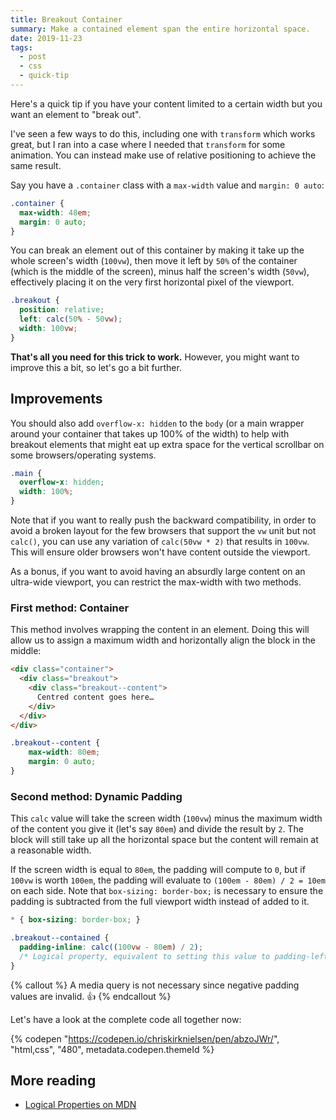 ```yaml
---
title: Breakout Container
summary: Make a contained element span the entire horizontal space.
date: 2019-11-23
tags:
  - post
  - css
  - quick-tip
---
```


Here's a quick tip if you have your content limited to a certain width but you want an element to "break out".

I've seen a few ways to do this, including one with `transform` which works great, but I ran into a case where I needed that `transform` for some animation. You can instead make use of relative positioning to achieve the same result.

Say you have a `.container` class with a `max-width` value and `margin: 0 auto`:

```css
.container {
  max-width: 48em;
  margin: 0 auto;
}
```

You can break an element out of this container by making it take up the whole screen's width (`100vw`), then move it left by `50%` of the container (which is the middle of the screen), minus half the screen's width (`50vw`), effectively placing it on the very first horizontal pixel of the viewport.

```css
.breakout {
  position: relative;
  left: calc(50% - 50vw);
  width: 100vw;
}
```

**That's all you need for this trick to work.** However, you might want to improve this a bit, so let's go a bit further.

## Improvements

You should also add `overflow-x: hidden` to the `body` (or a main wrapper around your container that takes up 100% of the width) to help with breakout elements that might eat up extra space for the vertical scrollbar on some browsers/operating systems.

```css
.main {
  overflow-x: hidden;
  width: 100%;
}
```

Note that if you want to really push the backward compatibility, in order to avoid a broken layout for the few browsers that support the `vw` unit but not `calc()`, you can use any variation of `calc(50vw * 2)` that results in `100vw`. This will ensure older browsers won't have content outside the viewport.

As a bonus, if you want to avoid having an absurdly large content on an ultra-wide viewport, you can restrict the max-width with two methods.

### First method: Container

This method involves wrapping the content in an element. Doing this will allow us to assign a maximum width and horizontally align the block in the middle:

```html
<div class="container">
  <div class="breakout">
    <div class="breakout--content">
      Centred content goes here…
    </div>
  </div>
</div>
```

```css
.breakout--content {
	max-width: 80em;
	margin: 0 auto;
}
```

### Second method: Dynamic Padding

This `calc` value will take the screen width (`100vw`) minus the maximum width of the content you give it (let's say `80em`) and divide the result by `2`. The block will still take up all the horizontal space but the content will remain at a reasonable width.

If the screen width is equal to `80em`, the padding will compute to `0`, but if `100vw` is worth `100em`, the padding will evaluate to `(100em - 80em) / 2 = 10em` on each side. Note that `box-sizing: border-box;` is necessary to ensure the padding is subtracted from the full viewport width instead of added to it.

```css
* { box-sizing: border-box; }

.breakout--contained {
  padding-inline: calc((100vw - 80em) / 2);
  /* Logical property, equivalent to setting this value to padding-left and padding-right in left-to-right contexts */
}
```

{% callout %}
  A media query is not necessary since negative padding values are invalid. 👍
{% endcallout %}

Let's have a look at the complete code all together now:

{% codepen "https://codepen.io/chriskirknielsen/pen/abzoJWr/", "html,css", "480", metadata.codepen.themeId  %}

## More reading
- [Logical Properties on MDN](https://developer.mozilla.org/en-US/docs/Web/CSS/CSS_Logical_Properties)